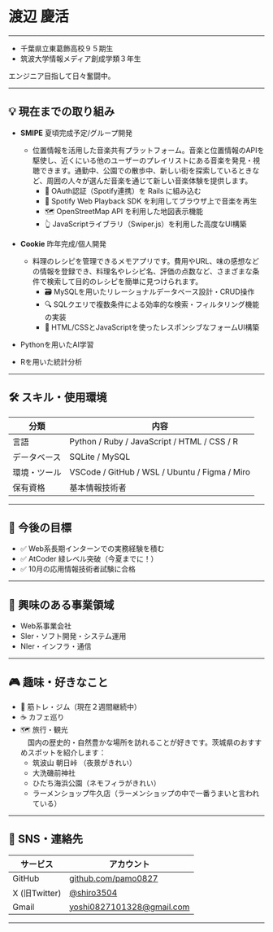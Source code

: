 # 渡辺 慶活

---

- 千葉県立東葛飾高校９５期生
- 筑波大学情報メディア創成学類３年生

エンジニア目指して日々奮闘中。

---

## 💡 現在までの取り組み

- **SMIPE** 夏頃完成予定/グループ開発
  - 位置情報を活用した音楽共有プラットフォーム。音楽と位置情報のAPIを駆使し、近くにいる他のユーザーのプレイリストにある音楽を発見・視聴できます。通勤中、公園での散歩中、新しい街を探索しているときなど、周囲の人々が選んだ音楽を通じて新しい音楽体験を提供します。
    - 🔐 OAuth認証（Spotify連携）を Rails に組み込む
    - 🎵 Spotify Web Playback SDK を利用してブラウザ上で音楽を再生
    - 🗺 OpenStreetMap API を利用した地図表示機能
    - 👆 JavaScriptライブラリ（Swiper.js）を利用した高度なUI構築
- **Cookie** 昨年完成/個人開発
  - 料理のレシピを管理できるメモアプリです。費用やURL、味の感想などの情報を登録でき、料理名やレシピ名、評価の点数など、さまざまな条件で検索して目的のレシピを簡単に見つけられます。
    - 🗃️ MySQLを用いたリレーショナルデータベース設計・CRUD操作
    - 🔍 SQLクエリで複数条件による効率的な検索・フィルタリング機能の実装
    - 📱 HTML/CSSとJavaScriptを使ったレスポンシブなフォームUI構築

- Pythonを用いたAI学習
- Rを用いた統計分析
---

## 🛠️ スキル・使用環境

| 分類       | 内容                                                                            |
|------------|----------------------------------------                                        |
| 言語       |   Python   /   Ruby   /   JavaScript   /   HTML   /   CSS   /   R                                    |
| データベース |   SQLite   /   MySQL                                                                |
| 環境・ツール |   VSCode   /   GitHub   /   WSL   /   Ubuntu   /   Figma   /   Miro                     |
| 保有資格    | 基本情報技術者                                                                    |

---

## 🚀 今後の目標

- ✅ Web系長期インターンでの実務経験を積む
- ✅ AtCoder 緑レベル突破（今夏までに！）
- ✅ 10月の応用情報技術者試験に合格

---

## 🧢 興味のある事業領域

- Web系事業会社
- SIer・ソフト開発・システム運用
- NIer・インフラ・通信

---

## 🎮 趣味・好きなこと

- 🍖 筋トレ・ジム（現在２週間継続中）
- ☕ カフェ巡り
- 🗺 旅行・観光  
　国内の歴史的・自然豊かな場所を訪れることが好きです。茨城県のおすすめスポットを紹介します：  
  - 筑波山 朝日峠 （夜景がきれい）
  - 大洗磯前神社  
  - ひたち海浜公園（ネモフィラがきれい）
  - ラーメンショップ牛久店（ラーメンショップの中で一番うまいと言われている）

---

## 🔗 SNS・連絡先

| サービス | アカウント                     |
|----------|---------------------------------------------------------------------------------------------------------|
| GitHub   | [github.com/pamo0827](https://github.com/pamo0827) |
| X (旧Twitter) | [@shiro3504](https://twitter.com/shiro3504) |
| Gmail | yoshi0827101328@gmail.com |

---
